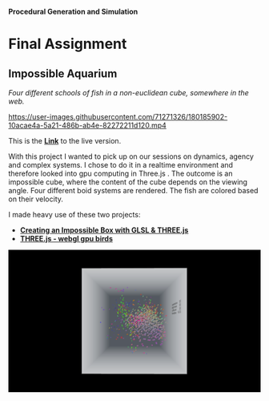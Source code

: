 **Procedural Generation and Simulation**
# Final Assignment

## Impossible Aquarium
*Four different schools of fish in a non-euclidean cube, somewhere in the web.*

https://user-images.githubusercontent.com/71271326/180185902-10acae4a-5a21-486b-ab4e-82272211d120.mp4

This is the [**Link**](https://timrumpf.com/ImpossibleAquarium) to the live version.

With this project I wanted to pick up on our sessions on dynamics, agency and complex systems.
I chose to do it in a realtime environment and therefore looked into gpu computing in Three.js .
The outcome is an impossible cube, where the content of the cube depends on the viewing angle. Four different boid systems are rendered. The fish are colored based on their velocity.

I made heavy use of these two projects:
- [**Creating an Impossible Box with GLSL & THREE.js**](https://dev.to/jessesolomon/creating-an-impossible-box-with-glsl-three-js-3mi5m)
- [**THREE.js - webgl gpu birds**](https://threejs.org/examples/webgl_gpgpu_birds.html)

[![ImpossibleAquarium](./img/impossibleAquarium_3.png)](https://timrumpf.com/ImpossibleAquarium/ "Impossible Aquarium")
